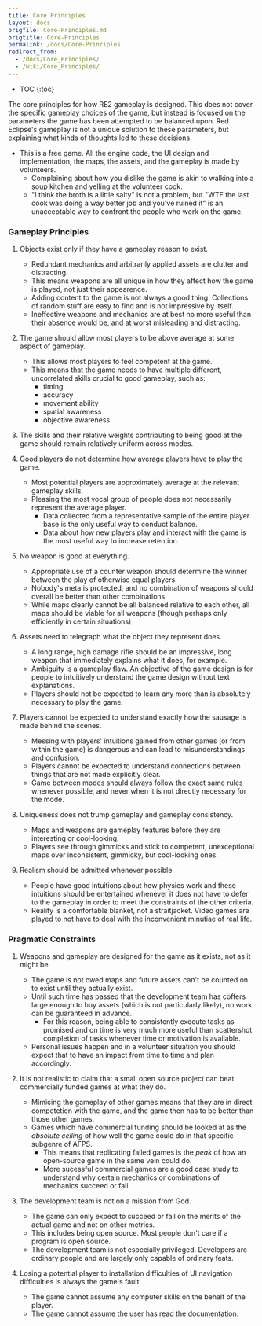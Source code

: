 ```yaml
---
title: Core Principles
layout: docs
origfile: Core-Principles.md
origtitle: Core-Principles
permalink: /docs/Core-Principles
redirect_from:
  - /docs/Core_Principles/
  - /wiki/Core_Principles/
---
```

* TOC
{:toc}

The core principles for how RE2 gameplay is designed. This does not cover the specific gameplay choices of the game, but instead is focused on the parameters the game has been attempted to be balanced upon. Red Eclipse's gameplay is not a unique solution to these parameters, but explaining what kinds of thoughts led to these decisions.

- This is a free game. All the engine code, the UI design and implementation, the maps, the assets, and the gameplay is made by volunteers.
    - Complaining about how you dislike the game is akin to walking into a soup kitchen and yelling at the volunteer cook.
    - "I think the broth is a little salty" is not a problem, but "WTF the last cook was doing a way better job and you've ruined it" is an unacceptable way to confront the people who work on the game.

### Gameplay Principles

1. Objects exist only if they have a gameplay reason to exist.
    - Redundant mechanics and arbitrarily applied assets are clutter and distracting.
    - This means weapons are all unique in how they affect how the game is played, not just their appearence.
    - Adding content to the game is not always a good thing. Collections of random stuff are easy to find and is not impressive by itself.
    - Ineffective weapons and mechanics are at best no more useful than their absence would be, and at worst misleading and distracting.

2. The game should allow most players to be above average at some aspect of gameplay.
    - This allows most players to feel competent at the game.
    - This means that the game needs to have multiple different, uncorrelated skills crucial to good gameplay, such as:
        - timing
        - accuracy
        - movement ability
        - spatial awareness
        - objective awareness

3. The skills and their relative weights contributing to being good at the game should remain relatively uniform across modes.

4. Good players do not determine how average players have to play the game.
    - Most potential players are approximately average at the relevant gameplay skills.
    - Pleasing the most vocal group of people does not necessarily represent the average player.
        - Data collected from a representative sample of the entire player base is the only useful way to conduct balance.
        - Data about how new players play and interact with the game is the most useful way to increase retention.

5. No weapon is good at everything.
    - Appropriate use of a counter weapon should determine the winner between the play of otherwise equal players.
    - Nobody's meta is protected, and no combination of weapons should overall be better than other combinations.
    - While maps clearly cannot be all balanced relative to each other, all maps should be viable for all weapons (though perhaps only efficiently in certain situations)

6. Assets need to telegraph what the object they represent does.
    - A long range, high damage rifle should be an impressive, long weapon that immediately explains what it does, for example.
    - Ambiguity is a gameplay flaw. An objective of the game design is for people to intuitively understand the game design without text explanations.
    - Players should not be expected to learn any more than is absolutely necessary to play the game.

7. Players cannot be expected to understand exactly how the sausage is made behind the scenes.
    - Messing with players' intuitions gained from other games (or from within the game) is dangerous and can lead to misunderstandings and confusion.
    - Players cannot be expected to understand connections between things that are not made explicitly clear.
    - Game between modes should always follow the exact same rules whenever possible, and never when it is not directly necessary for the mode.

8. Uniqueness does not trump gameplay and gameplay consistency.
    - Maps and weapons are gameplay features before they are interesting or cool-looking.
    - Players see through gimmicks and stick to competent, unexceptional maps over inconsistent, gimmicky, but cool-looking ones.

9. Realism should be admitted whenever possible.
    - People have good intuitions about how physics work and these intuitions should be entertained whenever it does not have to defer to the gameplay in order to meet the constraints of the other criteria.
    - Reality is a comfortable blanket, not a straitjacket. Video games are played to not have to deal with the inconvenient minutiae of real life.

### Pragmatic Constraints

1. Weapons and gameplay are designed for the game as it exists, not as it might be.
    - The game is not owed maps and future assets can't be counted on to exist until they actually exist.
    - Until such time has passed that the development team has coffers large enough to buy assets (which is not particularly likely), no work can be guaranteed in advance.
        - For this reason, being able to consistently execute tasks as promised and on time is very much more useful than scattershot completion of tasks whenever time or motivation is available.
    - Personal issues happen and in a volunteer situation you should expect that to have an impact from time to time and plan accordingly.

2. It is not realistic to claim that a small open source project can beat commercially funded games at what they do.
    - Mimicing the gameplay of other games means that they are in direct competetion with the game, and the game then has to be better than those other games.
    - Games which have commercial funding should be looked at as the *absolute ceiling* of how well the game could do in that specific subgenre of AFPS.
        - This means that replicating failed games is the *peak* of how an open-source game in the same vein could do.
        - More sucessful commercial games are a good case study to understand why certain mechanics or combinations of mechanics succeed or fail.

3. The development team is not on a mission from God.
    - The game can only expect to succeed or fail on the merits of the actual game and not on other metrics.
    - This includes being open source. Most people don't care if a program is open source.
    - The development team is not especially privileged. Developers are ordinary people and are largely only capable of ordinary feats.

4. Losing a potential player to installation difficulties of UI navigation difficulties is always the game's fault.
    - The game cannot assume any computer skills on the behalf of the player.
    - The game cannot assume the user has read the documentation.
